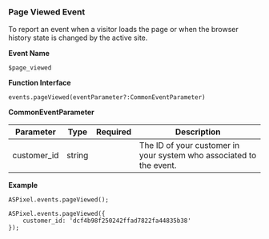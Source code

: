 ### **Page Viewed Event**

To report an event when a visitor loads the page or when the browser history state is changed by the active site.

**Event Name**

`$page_viewed`

**Function Interface**

`events.pageViewed(eventParameter?:CommonEventParameter)`

**CommonEventParameter**

| Parameter | Type | Required | Description |
| --- | --- | --- | --- |
| customer_id | string |  | The ID of your customer in your system who associated to the event. |

**Example**

```tsx
ASPixel.events.pageViewed();

ASPixel.events.pageViewed({
	customer_id: 'dcf4b98f250242ffad7822fa44835b38'
});
```